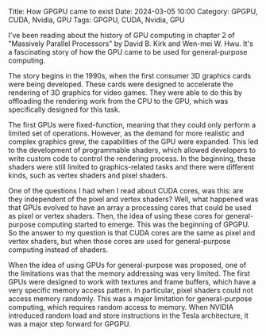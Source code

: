 Title: How GPGPU came to exist
Date: 2024-03-05 10:00
Category: GPGPU, CUDA, Nvidia, GPU
Tags: GPGPU, CUDA, Nvidia, GPU

I've been reading about the history of GPU computing in chapter 2 of "Massively Parallel
Processors" by David B. Kirk and Wen-mei W. Hwu. It's a fascinating story of how the GPU
came to be used for general-purpose computing.

The story begins in the 1990s, when the first consumer 3D graphics cards were being
developed. These cards were designed to accelerate the rendering of 3D graphics for video
games. They were able to do this by offloading the rendering work from the CPU to the GPU,
which was specifically designed for this task.

The first GPUs were fixed-function, meaning that they could only perform a limited set of
operations. However, as the demand for more realistic and complex graphics grew, the
capabilities of the GPU were expanded. This led to the development of programmable
shaders, which allowed developers to write custom code to control the rendering process.
In the beginning, these shaders were still limited to graphics-related tasks and there
were different kinds, such as vertex shaders and pixel shaders.

One of the questions I had when I read about CUDA cores, was this: are they independent of
the pixel and vertex shaders? Well, what happened was that GPUs evolved to have an array a
processing cores that could be used as pixel or vertex shaders. Then, the idea of using
these cores for general-purpose computing started to emerge. This was the beginning of
GPGPU. So the answer to my question is that CUDA cores are the same as pixel and vertex
shaders, but when those cores are used for general-purpose computing instead of shaders.

When the idea of using GPUs for general-purpose was proposed, one of the limitations was
that the memory addressing was very limited. The first GPUs were designed to work with
textures and frame buffers, which have a very specific memory access pattern. In
particular, pixel shaders could not access memory randomly. This was a major limitation
for general-purpose computing, which requires random access to memory. When NVIDIA
introduced random load and store instructions in the Tesla architecture, it was a major
step forward for GPGPU.

